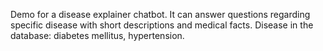 Demo for a disease explainer chatbot. It can answer questions regarding specific disease with short descriptions and medical facts. Disease in the database: diabetes mellitus, hypertension.